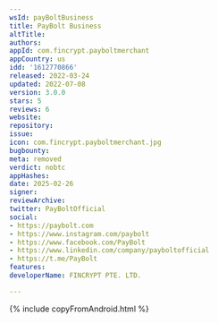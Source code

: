 ```yaml
---
wsId: payBoltBusiness
title: PayBolt Business
altTitle: 
authors: 
appId: com.fincrypt.payboltmerchant
appCountry: us
idd: '1612770866'
released: 2022-03-24
updated: 2022-07-08
version: 3.0.0
stars: 5
reviews: 6
website: 
repository: 
issue: 
icon: com.fincrypt.payboltmerchant.jpg
bugbounty: 
meta: removed
verdict: nobtc
appHashes: 
date: 2025-02-26
signer: 
reviewArchive: 
twitter: PayBoltOfficial
social:
- https://paybolt.com
- https://www.instagram.com/paybolt
- https://www.facebook.com/PayBolt
- https://www.linkedin.com/company/payboltofficial
- https://t.me/PayBolt
features: 
developerName: FINCRYPT PTE. LTD.

---
```


{% include copyFromAndroid.html %}
